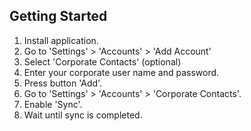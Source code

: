 ## Getting Started

1. Install application.
1. Go to 'Settings' > 'Accounts' > 'Add Account'
1. Select 'Corporate Contacts' (optional)
1. Enter your corporate user name and password.
1. Press button 'Add'.
1. Go to 'Settings' > 'Accounts' > 'Corporate Contacts'.
1. Enable 'Sync'.
1. Wait until sync is completed.
